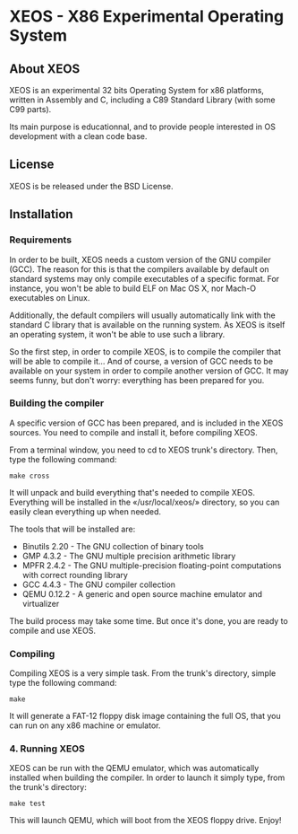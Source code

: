 XEOS - X86 Experimental Operating System
========================================

About XEOS
----------

XEOS is an experimental 32 bits Operating System for x86 platforms, written in Assembly and C, including a C89 Standard Library (with some C99 parts).

Its main purpose is educationnal, and to provide people interested in OS development with a clean code base.

License
-------

XEOS is be released under the BSD License.

Installation
------------

### Requirements

In order to be built, XEOS needs a custom version of the GNU compiler (GCC).
The reason for this is that the compilers available by default on standard systems may only compile executables of a specific format.
For instance, you won't be able to build ELF on Mac OS X, nor Mach-O executables on Linux.

Additionally, the default compilers will usually automatically link with the standard C library that is available on the running system.
As XEOS is itself an operating system, it won't be able to use such a library.

So the first step, in order to compile XEOS, is to compile the compiler that will be able to compile it...
And of course, a version of GCC needs to be available on your system in order to compile another version of GCC.
It may seems funny, but don't worry: everything has been prepared for you.

### Building the compiler

A specific version of GCC has been prepared, and is included in the XEOS sources.
You need to compile and install it, before compiling XEOS.

From a terminal window, you need to cd to XEOS trunk's directory.
Then, type the following command:
    
    make cross
    
It will unpack and build everything that's needed to compile XEOS.
Everything will be installed in the «/usr/local/xeos/» directory, so you can easily clean everything up when needed.

The tools that will be installed are:

 - Binutils 2.20 - The GNU collection of binary tools
 - GMP 4.3.2 - The GNU multiple precision arithmetic library
 - MPFR 2.4.2 - The GNU multiple-precision floating-point computations with correct rounding library
 - GCC 4.4.3 - The GNU compiler collection
 - QEMU 0.12.2 - A generic and open source machine emulator and virtualizer
 
 The build process may take some time. But once it's done, you are ready to compile and use XEOS.
 
 ### Compiling
 
Compiling XEOS is a very simple task.
From the trunk's directory, simple type the following command:
    
    make
    
It will generate a FAT-12 floppy disk image containing the full OS, that you can run on any x86 machine or emulator.

### 4. Running XEOS

XEOS can be run with the QEMU emulator, which was automatically installed when building the compiler.
In order to launch it simply type, from the trunk's directory:
    
    make test
    
This will launch QEMU, which will boot from the XEOS floppy drive.
Enjoy!
